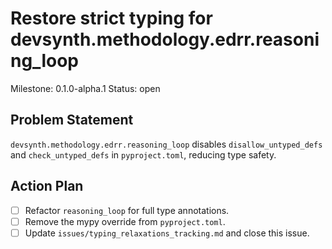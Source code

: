 # Restore strict typing for devsynth.methodology.edrr.reasoning_loop
Milestone: 0.1.0-alpha.1
Status: open

## Problem Statement
`devsynth.methodology.edrr.reasoning_loop` disables `disallow_untyped_defs` and `check_untyped_defs` in `pyproject.toml`, reducing type safety.

## Action Plan
- [ ] Refactor `reasoning_loop` for full type annotations.
- [ ] Remove the mypy override from `pyproject.toml`.
- [ ] Update `issues/typing_relaxations_tracking.md` and close this issue.
